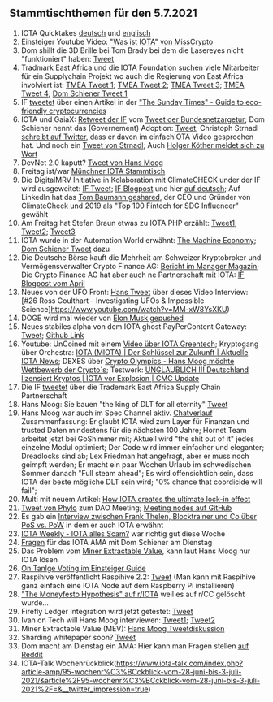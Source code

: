 ## Stammtischthemen für den 5.7.2021

1. IOTA Quicktakes [deutsch](https://www.youtube.com/watch?v=cmrqZjshai8) und [englisch](https://www.youtube.com/watch?v=uF3P8ZiYmTE)
2. Einsteiger Youtube Video: ["Was ist IOTA" von MissCrypto](https://www.youtube.com/watch?v=9PCvLcCjqbs)
3. Dom shillt die 3D Brille bei Tom Brady bei dem die Lasereyes nicht "funktioniert" haben: [Tweet](https://twitter.com/DomSchiener/status/1409806175068098564?s=20)
4. Tradmark East Africa und die IOTA Foundation suchen viele Mitarbeiter für ein Supplychain Projekt wo auch die Regierung von East Africa involviert ist: [TMEA Tweet 1](https://twitter.com/TradeMarkEastA/status/1409864699454312450?s=20); [TMEA Tweet 2](https://twitter.com/TradeMarkEastA/status/1409864707608092672?s=20); [TMEA Tweet 3](https://twitter.com/TradeMarkEastA/status/1409863494846062594?s=20); [TMEA Tweet 4](https://twitter.com/TradeMarkEastA/status/1409863501653417984?s=20); [Dom Schiener Tweet 1](https://twitter.com/DomSchiener/status/1409849187026587650?s=20)
5. IF [tweetet](https://twitter.com/iota/status/1409825229011050519?s=20) über einen Artikel in der ["The Sunday Times" - Guide to eco-friendly cryptocurrencies](https://www.thetimes.co.uk/money-mentor/article/eco-friendly-cryptocurrencies/)
6. IOTA und GaiaX: [Retweet der IF](https://twitter.com/iota/status/1410181163373805573?s=20) vom [Tweet der Bundesnetzargetur](https://twitter.com/bnetza/status/1410143084181065732?s=20); Dom Schiener nennt das (Governement) Adoption: [Tweet](https://twitter.com/DomSchiener/status/1410185144691011586?s=20); Christoph Strnadl [schreibt auf Twitter](https://twitter.com/archimate/status/1410187129230086148?s=20), dass er davon im einfachIOTA Video gesprochen hat. Und noch ein [Tweet von Strnadl](https://twitter.com/archimate/status/1410152775439224833?s=20); Auch [Holger Köther meldet sich zu Wort](https://twitter.com/HolgerKoether/status/1410188867613888513?s=20)
7. DevNet 2.0 kaputt? [Tweet von Hans Moog](https://twitter.com/hus_qy/status/1410187917704765440?s=20)
8. Freitag ist/war [Münchner IOTA Stammtisch](https://www.meetup.com/de-DE/IOTA-Muc/events/hnbdlsycckbhb/)
9. Die DigitalMRV Initiative in Kolaboration mit ClimateCHECK under der IF wird ausgeweitet: [IF Tweet](https://twitter.com/iota/status/1410266995111702532?s=20); [IF Blogpost](https://blog.iota.org/climatecheck-and-the-iota-foundation-strengthen-their-collaboration-to-increase-trust-in-esg-data/) und hier [auf deutsch](https://iota-einsteiger-guide.de/iota-biodigester-projekt.html); Auf LinkedIn hat das [Tom Baumann geshared](https://www.linkedin.com/pulse/climatecheck-iota-deploy-next-generation-digitalmrv-ghg-baumann-%25E5%258C%2585%25E8%25AD%25BD%25E6%2596%2587/), der CEO und Gründer von ClimateCheck und 2019 als "Top 100 Fintech for SDG Influencer" gewählt
10. Am Freitag hat Stefan Braun etwas zu IOTA.PHP erzählt: [Tweet1](https://twitter.com/IOTAphp/status/1410215425770758151?s=20); [Tweet2](https://twitter.com/IOTAphp/status/1410154612561154051?s=20); [Tweet3](https://twitter.com/IOTAphp/status/1410524977972006917?s=20)
11. IOTA wurde in der Automation World erwähnt: [The Machine Economy](https://www.automationworld.com/Take5/video/21521503/machinetomachine-transactions-in-an-ecommerce-marketplace-take-five-with-automation-world?utm_source=Twitter&utm_medium=Social&utm_campaign=take5_062521); [Dom Schiener Tweet](https://twitter.com/DomSchiener/status/1410222116235001856?s=20) dazu
12. Die Deutsche Börse kauft die Mehrheit am Schweizer Kryptobroker und Vermögensverwalter Crypto Finance AG: [Bericht im Manager Magazin](https://www.manager-magazin.de/unternehmen/tech/bitoin-und-co-deutsche-boerse-kauft-mehrheit-an-crypto-finance-ag-a-4f13a7eb-3115-4cd1-9e8b-0a9162587d30); Die Crypto Finance AG hat aber auch ne Partnerschaft mit IOTA: [IF Blogpost vom April](https://blog.iota.org/crypto-finance-ag-and-iota/)
13. Neues von der UFO Front: [Hans Tweet](https://twitter.com/hus_qy/status/1410735901584494595?s=20) über dieses Video Interview: [#26 Ross Coulthart - Investigating UFOs & Impossible Science]https://www.youtube.com/watch?v=MM-xW8YsXKU)
14. DOGE wird mal wieder von [Elon Musk gepushed](https://twitter.com/elonmusk/status/1410529698497630212?s=20)
15. Neues stabiles alpha von dem IOTA ghost PayPerContent Gateway: [Tweet](https://twitter.com/KIT_strong_WING/status/1410540669295382530?s=20); [Github Link](https://github.com/F-Node-Karlsruhe/ghost-iota-pay)
16. Youtube: UnCoined mit einem [Video über IOTA Greentech](https://youtu.be/ODtF-BzRG00); Kryptogang über Orchestra: [IOTA (MIOTA) | Der Schlüssel zur Zukunft | Aktuelle IOTA News](https://www.youtube.com/watch?v=O1X3ZyIBCLw); DEXES über [Crypto Olympics - Hans Moog möchte Wettbewerb der Crypto´s](https://www.youtube.com/watch?v=KrIgcF7f8Xg); Testwerk: [UNGLAUBLICH !!! Deutschland lizensiert Kryptos | IOTA vor Explosion | CMC Update](https://www.youtube.com/watch?v=19JPOEvxA9c)
17. Die IF [tweetet](https://twitter.com/iota/status/1410584081612558342?s=20) über die Trademark East Africa Supply Chain Partnerschaft
18. Hans Moog: Sie bauen "the king of DLT for all eternity" [Tweet](https://twitter.com/hus_qy/status/1410594592064380936?s=20)
19. Hans Moog war auch im Spec Channel aktiv. [Chatverlauf](https://iotatalk.org/hans-on-spec.html) Zusammenfassung: Er glaubt IOTA wird zum Layer für Finanzen und trusted Daten mindestens für die nächsten 100 Jahre; Hornet Team arbeitet jetzt bei GoShimmer mit; Aktuell wird "the shit out of it" jedes einzelne Modul optimiert; Der Code wird immer einfacher und eleganter; Dreadlocks sind ab; Lex Friedman hat angefragt, aber er muss noch geimpft werden; Er macht ein paar Wochen Urlaub im schwedischen Sommer danach "Full steam ahead"; Es wird offensichtlich sein, dass IOTA der beste mögliche DLT sein wird; "0% chance that coordicide will fail"; 
20. Multi mit neuem Artikel: [How IOTA creates the ultimate lock-in effect](https://multifolio.medium.com/how-iota-creates-the-ultimate-lock-in-effect-983378d34056)
21. [Tweet von Phylo](https://twitter.com/Phylo79288735/status/1410967271544029185?s=19) zum DAO Meeting; [Meeting nodes auf GitHub](https://github.com/iota-community/Community-Governance/blob/main/meetings/notes_01.07.md)
22. Es gab ein [Interview zwischen Frank Thelen, Blocktrainer und Co über PoS vs. PoW](https://www.youtube.com/watch?v=Qo9ee-QLvuE&t=814s) in dem er auch IOTA erwähnt
23. [IOTA Weekly - IOTA alles Scam?](https://www.youtube.com/watch?v=w8AnoXkOhJ8) war richtig gut diese Woche
24. [Fragen](https://www.reddit.com/r/Iota/comments/oc7r2b/ama_with_dominik_schiener_06072021/) für das IOTA AMA mit Dom Schiener am Dienstag
25. Das Problem vom [Miner Extractable Value](https://www.youtube.com/watch?v=Wd0at2Pu6xY), kann laut Hans Moog nur IOTA lösen
26. [On Tanlge Voting im Einsteiger Guide](https://iota-einsteiger-guide.de/iota-on-tangle-voting-multiverse.html)
27. Raspihive veröffentlicht Raspihive 2.2: [Tweet](https://twitter.com/raspihive/status/1411253654179520516?s=19) (Man kann mit Raspihive ganz einfach eine IOTA Node auf dem Raspberry Pi installieren)
28. ["The Moneyfesto Hypothesis" auf r/IOTA](https://www.reddit.com/r/Iota/comments/odejqy/the_moneyfesto_hypothesis_crosspost_because_after/) weil es auf r/CC gelöscht wurde...
29. Firefly Ledger Integration wird jetzt getestet: [Tweet](https://twitter.com/iota/status/1411596149190967296)
30. Ivan on Tech will Hans Moog interviewen: [Tweet1](https://twitter.com/IvanOnTech/status/1411606010318438402?s=20); [Tweet2](https://twitter.com/IvanOnTech/status/1411606581532368901?s=19)
31. Miner Extractable Value (MEV): [Hans Moog Tweetdiskussion](https://twitter.com/hus_qy/status/1411384333785612290?s=20)
32. Sharding whitepaper soon? [Tweet](https://twitter.com/hus_qy/status/1410698364224741382?s=20)
33. Dom macht am Dienstag ein AMA: Hier kann man Fragen stellen [auf Reddit](https://www.reddit.com/r/Iota/comments/oc7r2b/ama_with_dominik_schiener_06072021/?utm_source=share&utm_medium=web2x&context=3)
34. IOTA-Talk Wochenrückblick(https://www.iota-talk.com/index.php?article-amp/95-wochenr%C3%BCckblick-vom-28-juni-bis-3-juli-2021/&article%2F95-wochenr%C3%BCckblick-vom-28-juni-bis-3-juli-2021%2F=&__twitter_impression=true)
